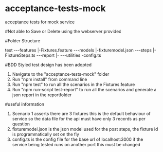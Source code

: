# acceptance-tests-mock
acceptance tests for mock service

#Not able to Save or Delete using the webserver provided

#Folder Structure

test
---features
	|-Fixtures.feature
---models
	|-fixturemodel.json
---steps
	|-FixtureSteps.ts
---report
	|-
---utilities
	-config.ts

#BDD Styled test design has been adopted
1. Navigate to the "acceptance-tests-mock" folder 
2. Run "npm install" from command line
3. Run "npm test" to run all the scenarios in the Fixtures.feature
4. Run "npm run-script test-report" to run all the scenarios and generate a json report in the reportfolder

#useful information
1. Scenario 1 asserts there are 3 fixtures this is the default behaviour of service so the data file for the api must have only 3 records as per question
2. fixturemodel.json is the json model used for the post steps, the fixture id is programmatically set on the fly
3. config.ts is the config file for the base url of localhost:3000 if the service being tested runs on another port this must be changed